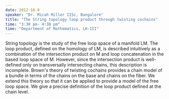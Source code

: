 ```yaml
---
date: 2012-10-9
speaker: "Dr. Micah Miller IISc, Bangalore"
title: "The String topology loop product through twisting cochains"
time: "3:30 pm- 4:30 pm" 
time: "Department of Mathematics, LH-III"
---
```

String topology is the study of the free loop space of a manifold LM. The loop product, defined on the homology of LM, is described intuitively as a combination of the intersection product on M and loop concatenation in the based loop space of M. However, since the intersection product is well-defined only on transversally intersecting chains, this description is incomplete. Brown's theory of twisting cochains provides a chain model of a bundle in terms of the chains on the base and chains on the fiber. We extend this theory so that it can be applied to provide a model of the free loop space. We give a precise definition of the loop product defined at the chain level.
